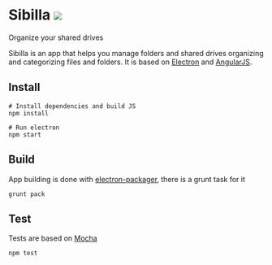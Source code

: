# Sibilla [![](https://travis-ci.org/lucafaggianelli/sibilla.svg?branch=master)](https://travis-ci.org/lucafaggianelli/sibilla)

Organize your shared drives

Sibilla is an app that helps you manage folders and shared drives organizing and categorizing files and folders.
It is based on [Electron](http://electron.atom.io/) and [AngularJS](https://angularjs.org/).

## Install

```
# Install dependencies and build JS
npm install

# Run electron
npm start
```


## Build

App building is done with [electron-packager](https://github.com/electron-userland/electron-packager), there is a grunt task for it
```
grunt pack
```


## Test

Tests are based on [Mocha](https://mochajs.org/)
```
npm test
```
